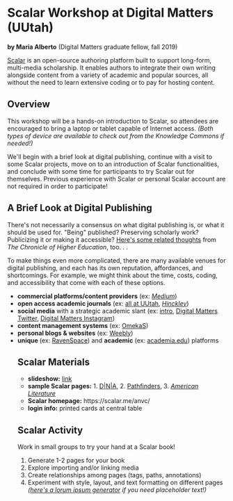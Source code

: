 <h1>Scalar Workshop at Digital Matters (UUtah)</h1>
<p><b>by Maria Alberto</b> (Digital Matters graduate fellow, fall 2019)</p>
<p> <a href="https://scalar.me/anvc/"> Scalar</a> is an open-source authoring platform built to support long-form, multi-media scholarship. It enables authors to integrate their own writing alongside content from a variety of academic and popular sources, all without the need to learn extensive coding or to pay for hosting content.</p>

<h2>Overview</h2>
<p>This workshop will be a hands-on introduction to Scalar, so attendees are encouraged to bring a laptop or tablet capable of Internet access. <i>(Both types of device are available to check out from the Knowledge Commons if needed!)</i></p>

<p>We'll begin with a brief look at digital publishing, continue with a visit to some Scalar projects, move on to an introduction of Scalar functionalities, and conclude with some time for participants to try Scalar out for themselves. Previous experience with Scalar or personal Scalar account are not required in order to participate!</p> 

<h2>A Brief Look at Digital Publishing</h2>
<p>There's not necessarily a consensus on what digital publishing is, or what it should be used for. "Being" published? Preserving scholarly work? Publicizing it or making it accessible? <a href="https://www.chronicle.com/article/Which-Publications-Matter-at/247192">Here's some related thoughts</a> from <i>The Chronicle of Higher Education</i>, too. . .</p>
  
 <p>To make things even more complicated, there are many available venues for digital publishing, and each has its own reputation, affordances, and shortcomings. For example, we might think about the time, costs, coding, and accessibility that come with each of these options. </p>
<p><ul>
  <li><b>commercial platforms/content providers</b> (ex: <a href="https://medium.com/@cfiesler"><i>Medium</i></a>)</li>
  <li><b>open access academic journals</b> (ex: <a href="http://epubs.utah.edu/">all at UUtah</a>, <a href="http://epubs.utah.edu/index.php/HJP"><i> Hinckley</i></a>)</li>
  <li><b>social media</b> with a strategic academic slant (ex: <a href="https://www.chronicle.com/blogs/profhacker/getting-started-on-academic-twitter-v2-0/63451">intro</a>, <a href="https://twitter.com/udigitalmatters">Digital Matters Twitter</a>, <a href="https://www.instagram.com/u.digitalmatters/"> Digital Matters Instagram</a>)
  <li><b>content management systems</b> (ex: <a href="https://omeka.org/s/">OmekaS</a>)</li>
  <li><b>personal blogs & websites</b> (ex: <a href="https://www.weebly.com/"> Weebly</a>)</li>
  <li><b>unique </b> (ex: <a href="https://ravenspacepublishing.org/publications/as-i-remember-it/">RavenSpace</a>) and <b>academic</b> (ex: <a href="https://csuohio.academia.edu/JamesMarino">academia.edu</a>) platforms</li>
  </u></p>
      
<h2>Scalar Materials</h2>
<p><ul>
  <li><b>slideshow:</b> <a href="https://docs.google.com/presentation/d/12YeyLOljvS-4hs8HkSLvxn86xzt6czRHv1YWNs9DYlg/edit?usp=sharing">link</a> 
<li><b>sample Scalar pages:</b> 1. <a href="http://dnaanthology.com/anvc/dna/communicating-the-intermedia-archive-the-theresa-hak-kyung-cha-collection">D|N|A</a>, 2. <a href="http://scalar.usc.edu/works/pathfinders/index">Pathfinders</a>, 3. <a href="https://scalar.me/anvc/showcase/new-media-and-american-literature/"><i>American Literature</i></a></li>
  <li><b>Scalar homepage:</b> https://scalar.me/anvc/</li>
  <li><b>login info:</b> printed cards at central table</li></ul></p>
 

<h2>Scalar Activity</h2>
<p>Work in small groups to try your hand at a Scalar book!</p>
<p><ol start="1.">
  <li>Generate 1-2 pages for your book</li>
  <li>Explore importing and/or linking media</li>
  <li>Create relationships among pages (tags, paths, annotations)</li> 
    <li>Experiment with style, layout, and text formatting on different pages <i>(<a href= "https://www.lipsum.com/">here's a lorum ipsum generator</a> if you need placeholder text!)</i> </li>
    
</ol></p>
